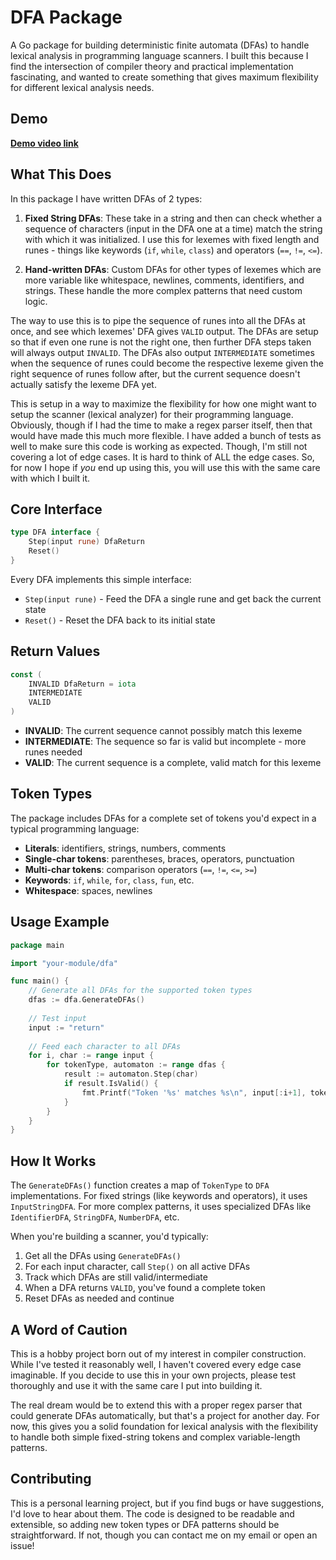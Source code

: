 # DFA Package

A Go package for building deterministic finite automata (DFAs) to handle lexical analysis in programming language scanners. I built this because I find the intersection of compiler theory and practical implementation fascinating, and wanted to create something that gives maximum flexibility for different lexical analysis needs.

## Demo
[**Demo video link**](../../dfa-demo.mp4)

## What This Does

In this package I have written DFAs of 2 types:

1. **Fixed String DFAs**: These take in a string and then can check whether a sequence of characters (input in the DFA one at a time) match the string with which it was initialized. I use this for lexemes with fixed length and runes - things like keywords (`if`, `while`, `class`) and operators (`==`, `!=`, `<=`).

2. **Hand-written DFAs**: Custom DFAs for other types of lexemes which are more variable like whitespace, newlines, comments, identifiers, and strings. These handle the more complex patterns that need custom logic.

The way to use this is to pipe the sequence of runes into all the DFAs at once, and see which lexemes' DFA gives `VALID` output. The DFAs are setup so that if even one rune is not the right one, then further DFA steps taken will always output `INVALID`. The DFAs also output `INTERMEDIATE` sometimes when the sequence of runes could become the respective lexeme given the right sequence of runes follow after, but the current sequence doesn't actually satisfy the lexeme DFA yet.

This is setup in a way to maximize the flexibility for how one might want to setup the scanner (lexical analyzer) for their programming language. Obviously, though if I had the time to make a regex parser itself, then that would have made this much more flexible. I have added a bunch of tests as well to make sure this code is working as expected. Though, I'm still not covering a lot of edge cases. It is hard to think of ALL the edge cases. So, for now I hope if *you* end up using this, you will use this with the same care with which I built it.

## Core Interface

```go
type DFA interface {
    Step(input rune) DfaReturn
    Reset()
}
```

Every DFA implements this simple interface:
- `Step(input rune)` - Feed the DFA a single rune and get back the current state
- `Reset()` - Reset the DFA back to its initial state

## Return Values

```go
const (
    INVALID DfaReturn = iota
    INTERMEDIATE
    VALID
)
```

- **INVALID**: The current sequence cannot possibly match this lexeme
- **INTERMEDIATE**: The sequence so far is valid but incomplete - more runes needed
- **VALID**: The current sequence is a complete, valid match for this lexeme

## Token Types

The package includes DFAs for a complete set of tokens you'd expect in a typical programming language:

- **Literals**: identifiers, strings, numbers, comments
- **Single-char tokens**: parentheses, braces, operators, punctuation
- **Multi-char tokens**: comparison operators (`==`, `!=`, `<=`, `>=`)
- **Keywords**: `if`, `while`, `for`, `class`, `fun`, etc.
- **Whitespace**: spaces, newlines

## Usage Example

```go
package main

import "your-module/dfa"

func main() {
    // Generate all DFAs for the supported token types
    dfas := dfa.GenerateDFAs()
    
    // Test input
    input := "return"
    
    // Feed each character to all DFAs
    for i, char := range input {
        for tokenType, automaton := range dfas {
            result := automaton.Step(char)
            if result.IsValid() {
                fmt.Printf("Token '%s' matches %s\n", input[:i+1], tokenType)
            }
        }
    }
}
```

## How It Works

The `GenerateDFAs()` function creates a map of `TokenType` to `DFA` implementations. For fixed strings (like keywords and operators), it uses `InputStringDFA`. For more complex patterns, it uses specialized DFAs like `IdentifierDFA`, `StringDFA`, `NumberDFA`, etc.

When you're building a scanner, you'd typically:
1. Get all the DFAs using `GenerateDFAs()`
2. For each input character, call `Step()` on all active DFAs
3. Track which DFAs are still valid/intermediate
4. When a DFA returns `VALID`, you've found a complete token
5. Reset DFAs as needed and continue

## A Word of Caution

This is a hobby project born out of my interest in compiler construction. While I've tested it reasonably well, I haven't covered every edge case imaginable. If you decide to use this in your own projects, please test thoroughly and use it with the same care I put into building it.

The real dream would be to extend this with a proper regex parser that could generate DFAs automatically, but that's a project for another day. For now, this gives you a solid foundation for lexical analysis with the flexibility to handle both simple fixed-string tokens and complex variable-length patterns.

## Contributing

This is a personal learning project, but if you find bugs or have suggestions, I'd love to hear about them. The code is designed to be readable and extensible, so adding new token types or DFA patterns should be straightforward. If not, though you can contact me on my email or open an issue!